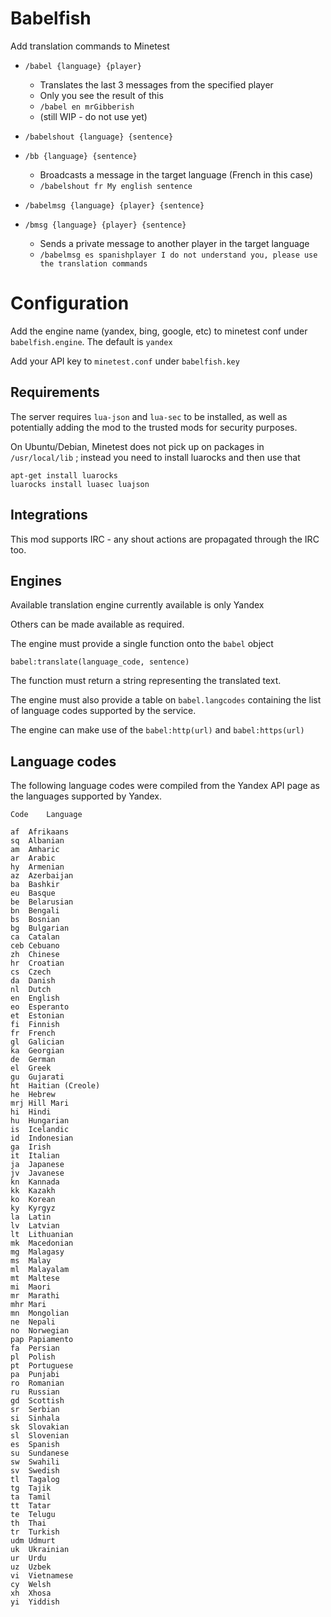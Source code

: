 # Babelfish

Add translation commands to Minetest

* `/babel {language} {player}`
	* Translates the last 3 messages from the specified player
	* Only you see the result of this
	* `/babel en mrGibberish`
	* (still WIP - do not use yet)

* `/babelshout {language} {sentence}`
* `/bb {language} {sentence}`
	* Broadcasts a message in the target language (French in this case)
	* `/babelshout fr My english sentence`

* `/babelmsg {language} {player} {sentence}`
* `/bmsg {language} {player} {sentence}`
	* Sends a private message to another player in the target language
	* `/babelmsg es spanishplayer I do not understand you, please use the translation commands`

# Configuration

Add the engine name (yandex, bing, google, etc) to minetest conf under `babelfish.engine`. The default is `yandex`

Add your API key to `minetest.conf` under `babelfish.key`

## Requirements

The server requires `lua-json` and `lua-sec` to be installed, as well as potentially adding the mod to the trusted mods for security purposes.

On Ubuntu/Debian, Minetest does not pick up on packages in `/usr/local/lib` ; instead you need to install luarocks and then use that

	apt-get install luarocks
	luarocks install luasec luajson

## Integrations

This mod supports IRC - any shout actions are propagated through the IRC too.

## Engines

Available translation engine currently available is only Yandex

Others can be made available as required.

The engine must provide a single function onto the `babel` object

	babel:translate(language_code, sentence)

The function must return a string representing the translated text.

The engine must also provide a table on `babel.langcodes` containing the list of language codes supported by the service.

The engine can make use of the `babel:http(url)` and `babel:https(url)`

## Language codes

The following language codes were compiled from the Yandex API page as the languages supported by Yandex.

	Code	Language

	af	Afrikaans
	sq	Albanian
	am	Amharic
	ar	Arabic
	hy	Armenian
	az	Azerbaijan
	ba	Bashkir
	eu	Basque
	be	Belarusian
	bn	Bengali
	bs	Bosnian
	bg	Bulgarian
	ca	Catalan
	ceb	Cebuano
	zh	Chinese
	hr	Croatian
	cs	Czech
	da	Danish
	nl	Dutch
	en	English
	eo	Esperanto
	et	Estonian
	fi	Finnish
	fr	French
	gl	Galician
	ka	Georgian
	de	German
	el	Greek
	gu	Gujarati
	ht	Haitian (Creole)
	he	Hebrew
	mrj	Hill Mari
	hi	Hindi
	hu	Hungarian
	is	Icelandic
	id	Indonesian
	ga	Irish
	it	Italian
	ja	Japanese
	jv	Javanese
	kn	Kannada
	kk	Kazakh
	ko	Korean
	ky	Kyrgyz
	la	Latin
	lv	Latvian
	lt	Lithuanian
	mk	Macedonian
	mg	Malagasy
	ms	Malay
	ml	Malayalam
	mt	Maltese
	mi	Maori
	mr	Marathi
	mhr	Mari
	mn	Mongolian
	ne	Nepali
	no	Norwegian
	pap	Papiamento
	fa	Persian
	pl	Polish
	pt	Portuguese
	pa	Punjabi
	ro	Romanian
	ru	Russian
	gd	Scottish
	sr	Serbian
	si	Sinhala
	sk	Slovakian
	sl	Slovenian
	es	Spanish
	su	Sundanese
	sw	Swahili
	sv	Swedish
	tl	Tagalog
	tg	Tajik
	ta	Tamil
	tt	Tatar
	te	Telugu
	th	Thai
	tr	Turkish
	udm	Udmurt
	uk	Ukrainian
	ur	Urdu
	uz	Uzbek
	vi	Vietnamese
	cy	Welsh
	xh	Xhosa
	yi	Yiddish

